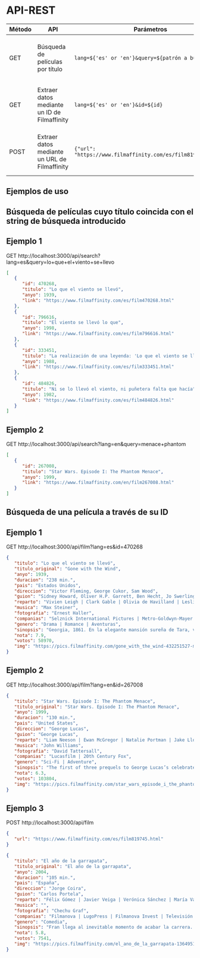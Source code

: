 # API-REST

| Método | API                                           | Parámetros                                                   | Descripción                                               |
| ------ | --------------------------------------------- | ------------------------------------------------------------ | --------------------------------------------------------- |
| GET    | Búsqueda de películas por título              | `lang=${'es' or 'en'}&query=${patrón a buscar}`              | Busca películas por título adaptándose al patrón indicado |
| GET    | Extraer datos mediante un ID de Filmaffinity  | `lang=${'es' or 'en'}&id=${id}`                              | Obtiene datos de una película o serie mediante un ID      |
| POST   | Extraer datos mediante un URL de Filmaffinity | `{"url": "https://www.filmaffinity.com/es/film819745.html"}` | Obtiene datos de una película o serie mediante una URL    |

## Ejemplos de uso

## Búsqueda de películas cuyo título coincida con el string de búsqueda introducido

## Ejemplo 1

GET http://localhost:3000/api/search?lang=es&query=lo+que+el+viento+se+llevo

```json
[
   {
      "id": 470268,
      "titulo": "Lo que el viento se llevó",
      "anyo": 1939,
      "link": "https://www.filmaffinity.com/es/film470268.html"
   },
   {
      "id": 796616,
      "titulo": "El viento se llevó lo que",
      "anyo": 1998,
      "link": "https://www.filmaffinity.com/es/film796616.html"
   },
   {
      "id": 333451,
      "titulo": "La realización de una leyenda: 'Lo que el viento se llevó' (TV)",
      "anyo": 1988,
      "link": "https://www.filmaffinity.com/es/film333451.html"
   },
   {
      "id": 484826,
      "titulo": "Ni se lo llevó el viento, ni puñetera falta que hacía",
      "anyo": 1982,
      "link": "https://www.filmaffinity.com/es/film484826.html"
   }
]
```

## Ejemplo 2

GET http://localhost:3000/api/search?lang=en&query=menace+phantom

```json
[
   {
      "id": 267008,
      "titulo": "Star Wars. Episode I: The Phantom Menace",
      "anyo": 1999,
      "link": "https://www.filmaffinity.com/en/film267008.html"
   }
]
```

## Búsqueda de una película a través de su ID

## Ejemplo 1

GET http://localhost:3000/api/film?lang=es&id=470268

```json
{
   "titulo": "Lo que el viento se llevó",
   "titulo_original": "Gone with the Wind",
   "anyo": 1939,
   "duracion": "238 min.",
   "pais": "Estados Unidos",
   "direccion": "Victor Fleming, George Cukor, Sam Wood",
   "guion": "Sidney Howard, Oliver H.P. Garrett, Ben Hecht, Jo Swerling, John Van Druten | Novela: Margaret Mitchell",
   "reparto": "Vivien Leigh | Clark Gable | Olivia de Havilland | Leslie Howard | Hattie McDaniel | Thomas Mitchell | Barbara O'Neil | Butterfly McQueen | Ona Munson | Ann Rutherford | Evelyn Keyes | Mickey Kuhn | Ward Bond | George Reeves",
   "musica": "Max Steiner",
   "fotografia": "Ernest Haller",
   "companias": "Selznick International Pictures | Metro-Goldwyn-Mayer (MGM)",
   "genero": "Drama | Romance | Aventuras",
   "sinopsis": "Georgia, 1861. En la elegante mansión sureña de Tara, vive Scarlett O'Hara (Vivien Leigh), la joven más bella, caprichosa y egoísta de la región. Ella suspira por el amor de Ashley (Leslie Howard), pero él está prometido con su prima, la dulce y bondadosa Melanie (Olivia de Havilland). En la última fiesta antes del estallido de la Guerra de Secesión (1861-1865), Scarlett conoce al cínico y apuesto Rhett Butler (Clark Gable), un vividor arrogante y aventurero, que sólo piensa en sí mismo y que no tiene ninguna intención de participar en la contienda. Lo único que él desea es hacerse rico y conquistar el corazón de la hermosa Scarlett.",
   "nota": 7.9,
   "votos": 58970,
   "img": "https://pics.filmaffinity.com/gone_with_the_wind-432251527-mmed.jpg"
}
```

## Ejemplo 2

GET http://localhost:3000/api/film?lang=en&id=267008

```json
{
   "titulo": "Star Wars. Episode I: The Phantom Menace",
   "titulo_original": "Star Wars. Episode I: The Phantom Menace",
   "anyo": 1999,
   "duracion": "130 min.",
   "pais": "United States",
   "direccion": "George Lucas",
   "guion": "George Lucas",
   "reparto": "Liam Neeson | Ewan McGregor | Natalie Portman | Jake Lloyd | Samuel L. Jackson | Ian McDiarmid | Ray Park | Anthony Daniels | Kenny Baker | Pernilla August | Hugh Quarshie | Ahmed Best | Andy Secombe",
   "musica": "John Williams",
   "fotografia": "David Tattersall",
   "companias": "Lucasfilm | 20th Century Fox",
   "genero": "Sci-Fi | Adventure",
   "sinopsis": "The first of three prequels to George Lucas’s celebrated STAR WARS films, EPISODE I - THE PHANTOM MENACE is set some 30 years before STAR WARS: EPISODE IV - A NEW HOPE in the era of the Republic. Naboo, a peaceful planet governed by the young, but wise Queen Amidala (Natalie Portman), is being threatened by the corrupt Trade Federation, puppets of an evil Sith lord and his terrifying apprentice, Darth Maul (Ray Park). The seemingly benevolent Senator Palpatine (Ian McDiarmid) is chief adviser to the queen, though there are suspicions surrounding him. Jedi knights Qui-Gon Jinn (Liam Neeson) and Obi-Wan Kenobi (Ewan McGregor, performing an amazing vocal interpretation of Alec Guinness, the older Obi-Wan) are called on to intervene in the trade disputes. Along the way, they acquire an apprentice of their own in the form of young prodigal Anakin Skywalker (Jake Lloyd), or as STAR WARS fans know him, the future Darth Vader. They also encounter Jar Jar Binks (Ahmed Best), a goofy, lizardlike creature who has been banished from his underwater world for his clumsiness. When the Trade Federation launches an attack on Naboo, the queen and her allies must battle hordes of robot troopers while Qui-Gon and Obi-Wan face off against the sinister Darth Maul.",
   "nota": 6.3,
   "votos": 103804,
   "img": "https://pics.filmaffinity.com/star_wars_episode_i_the_phantom_menace-434398792-mmed.jpg"
}
```

## Ejemplo 3

POST http://localhost:3000/api/film

```json
{
   "url": "https://www.filmaffinity.com/es/film819745.html"
}
```

```json
{
   "titulo": "El año de la garrapata",
   "titulo_original": "El año de la garrapata",
   "anyo": 2004,
   "duracion": "105 min.",
   "pais": "España",
   "direccion": "Jorge Coira",
   "guion": "Carlos Portela",
   "reparto": "Félix Gómez | Javier Veiga | Verónica Sánchez | María Vázquez | Víctor Clavijo | Camila Bossa | Mela Casal | Celso Parada | Luis Zahera | Josefina Gómez | Rosa Álvarez | Elina Luaces | Manuel Millán",
   "musica": "",
   "fotografia": "Chechu Graf",
   "companias": "Filmanova | LugoPress | Filmanova Invest | Televisión de Galicia (TVG)",
   "genero": "Comedia",
   "sinopsis": "Fran llega al inevitable momento de acabar la carrera. A partir de ahí, surge un caudal de dilemas de los que va a depender su futuro. Los primeros trabajos siempre frustrantes y en muchos casos, próximos al absurdo; los problemas con su novia provocados por la crisis post-licenciatura, la lotería de las oposiciones etc... van a traer de cabeza a nuestro protagonista. Cada decisión será vital, aunque Fran tendrá la guía de Morgan, hijo de ricos y orgulloso teórico del \"garrapatismo\", del que aprenderá mucho sobre cómo llegar a la dolce vita de la dependencia paterna.",
   "nota": 5.8,
   "votos": 7541,
   "img": "https://pics.filmaffinity.com/el_ano_de_la_garrapata-136495103-mmed.jpg"
}
```
